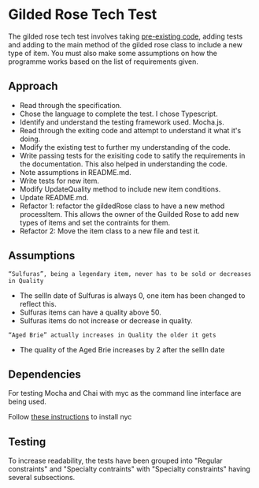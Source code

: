 # Gilded Rose Tech Test

The gilded rose tech test involves taking [pre-existing code](https://github.com/emilybache/GildedRose-Refactoring-Kata), adding tests and adding to the main method of the gilded rose class to include a new type of item. You must also make some assumptions on how the programme works based on the list of requirements given. 

## Approach

- Read through the specification.
- Chose the language to complete the test. I chose Typescript.
- Identify and understand the testing framework used. Mocha.js.
- Read through the exiting code and attempt to understand it what it's doing.
- Modify the existing test to further my understanding of the code.
- Write passing tests for the exisiting code to satify the requirements in the documentation. This also helped in understanding the code.
- Note assumptions in README.md.
- Write tests for new item.
- Modify UpdateQuality method to include new item conditions.
- Update README.md.
- Refactor 1: refactor the gildedRose class to have a new method processItem. This allows the owner of the Guilded Rose to add new types of items and set the contraints for them. 
- Refactor 2: Move the item class to a new file and test it.

## Assumptions

```
“Sulfuras”, being a legendary item, never has to be sold or decreases in Quality 
```
- The sellIn date of Sulfuras is always 0, one item has been changed to reflect this. 
- Sulfuras items can have a quality above 50.
- Sulfuras items do not increase or decrease in quality.

```
“Aged Brie” actually increases in Quality the older it gets
```
- The quality of the Aged Brie increases by 2 after the sellIn date

## Dependencies

For testing Mocha and Chai with myc as the command line interface are being used.

Follow [these instructions](https://www.npmjs.com/package/nyc) to install nyc


## Testing

To increase readability, the tests have been grouped into "Regular constraints" and "Specialty contraints" with "Specialty constraints" having several subsections. 

